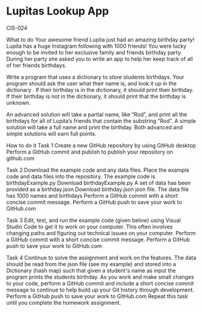 # Lupitas Lookup App
 CIS-024

What to do
Your awesome friend Lupita just had an amazing birthday party!  Lupita has a huge Instagram following with 1000 friends!   You were lucky enough to be invited to her exclusive family and friends birthday party.  During her party she asked you to write an app to help her keep track of all of her friends birthdays. 

Write a program that uses a dictionary to store students birthdays.  Your program should ask the user what their name is, and look it up in the dictionary .  If their birthday is in the dictionary, it should print their birthday.  If their birthday is not in the dictionary, it should print that the birthday is unknown.

An advanced solution will take a partial name, like “Rod”, and print all the birthdays for all of Lupita’s friends that contain the substring “Rod”.  A simple solution will take a full name and print the birthday.  Both advanced and simple solutions will earn full points.
 

How to do it
Task 1
Create a new GitHub repository by using GitHub desktop
Perform a GitHub commit and publish to publish your repository on github.com

Task 2
Download the example code and any data files. 
Place the example code and data files into the repository.
The example code is birthdayExample.py Download birthdayExample.py
A set of data has been provided as a birthday.json  Download birthday.json  json file. The data file has 1000 names and birthdays
Perform a GitHub commit with a short concise commit message.
Perform a GitHub push to save your work to GitHub.com

Task 3
Edit, test, and run the example code (given below) using Visual Studio Code to get it to work on your computer.
This often involves changing paths and figuring out technical issues on your computer.
Perform a GitHub commit with a short concise commit message.
Perform a GitHub push to save your work to GitHub.com

Task 4
Continue to solve the assignment and work on the features.
The data should be read from the json file (see my example) and stored into a Dictionary (hash map) such that given a student's name as input the program prints the students birthday.
As you work and make small changes to your code, perform a GitHub commit and include a short concise commit message to continue to help build up your Git history through development.
Perform a GitHub push to save your work to GitHub.com
Repeat this task until you complete the homework assignment.
